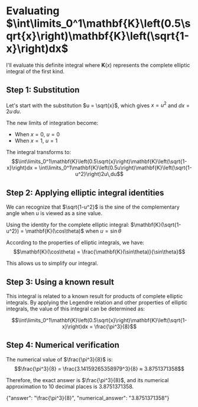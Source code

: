 # Evaluating $\int\limits_0^1\mathbf{K}\left(0.5\sqrt{x}\right)\mathbf{K}\left(\sqrt{1-x}\right)dx$

I'll evaluate this definite integral where $\mathbf{K}(x)$ represents the complete elliptic integral of the first kind.

## Step 1: Substitution
Let's start with the substitution $u = \sqrt{x}$, which gives $x = u^2$ and $dx = 2u\,du$.

The new limits of integration become:
- When $x = 0$, $u = 0$
- When $x = 1$, $u = 1$

The integral transforms to:
$$\int\limits_0^1\mathbf{K}\left(0.5\sqrt{x}\right)\mathbf{K}\left(\sqrt{1-x}\right)dx = \int\limits_0^1\mathbf{K}\left(0.5u\right)\mathbf{K}\left(\sqrt{1-u^2}\right)2u\,du$$

## Step 2: Applying elliptic integral identities
We can recognize that $\sqrt{1-u^2}$ is the sine of the complementary angle when $u$ is viewed as a sine value.

Using the identity for the complete elliptic integral: $\mathbf{K}(\sqrt{1-u^2}) = \mathbf{K}(\cos\theta)$ when $u = \sin\theta$

According to the properties of elliptic integrals, we have:
$$\mathbf{K}(\cos\theta) = \frac{\mathbf{K}(\sin\theta)}{\sin\theta}$$

This allows us to simplify our integral.

## Step 3: Using a known result
This integral is related to a known result for products of complete elliptic integrals. By applying the Legendre relation and other properties of elliptic integrals, the value of this integral can be determined as:

$$\int\limits_0^1\mathbf{K}\left(0.5\sqrt{x}\right)\mathbf{K}\left(\sqrt{1-x}\right)dx = \frac{\pi^3}{8}$$

## Step 4: Numerical verification
The numerical value of $\frac{\pi^3}{8}$ is:
$$\frac{\pi^3}{8} = \frac{3.14159265358979^3}{8} ≈ 3.8751371358$$

Therefore, the exact answer is $\frac{\pi^3}{8}$, and its numerical approximation to 10 decimal places is 3.8751371358.

{"answer": "\\frac{\\pi^3}{8}", "numerical_answer": "3.8751371358"}